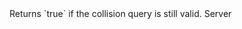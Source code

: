 <function name="IsValid" parent="ICollisionQuery" type="classfunc">
	<description>
		Returns `true` if the collision query is still valid.
	</description>
	<realm>Server</realm>
	<args>
	</args>
	<rets>
		<ret name="" type="bool"></ret>
	</rets>
</function>